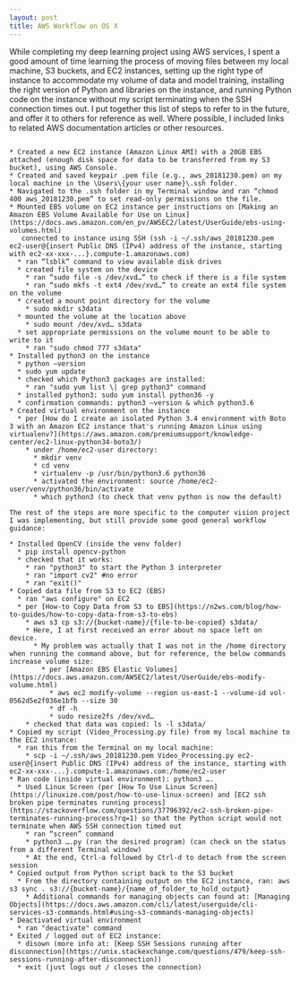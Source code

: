 ```yaml
---
layout: post
title: AWS Workflow on OS X
---
```


While completing my deep learning project using AWS services, I spent a good amount of time learning the process of moving files between my local machine, S3 buckets, and EC2 instances, setting up the right type of instance to accommodate my volume of data and model training, installing the right version of Python and libraries on the instance, and running Python code on the instance without my script terminating when the SSH connection times out.  I put together this list of steps to refer to in the future, and offer it to others for reference as well.  Where possible, I included links to related AWS documentation articles or other resources.

<pre><code>
* Created a new EC2 instance (Amazon Linux AMI) with a 20GB EBS attached (enough disk space for data to be transferred from my S3 bucket), using AWS Console.
* Created and saved keypair .pem file (e.g., aws_20181230.pem) on my local machine in the \Users\{your user name}\.ssh folder.
* Navigated to the .ssh folder in my Terminal window and ran “chmod 400 aws_20181230.pem” to set read-only permissions on the file.
* Mounted EBS volume on EC2 instance per instructions on [Making an Amazon EBS Volume Available for Use on Linux](https://docs.aws.amazon.com/en_pv/AWSEC2/latest/UserGuide/ebs-using-volumes.html)
   connected to instance using SSH (ssh -i ~/.ssh/aws_20181230.pem ec2-user@{insert Public DNS (IPv4) address of the instance, starting with ec2-xx-xxx-...}.compute-1.amazonaws.com)
  * ran “lsblk” command to view available disk drives
  * created file system on the device
    * ran “sudo file -s /dev/xvd…” to check if there is a file system
    * ran “sudo mkfs -t ext4 /dev/xvd…” to create an ext4 file system on the volume
  * created a mount point directory for the volume
    * sudo mkdir s3data
  * mounted the volume at the location above
    * sudo mount /dev/xvd… s3data
  * set appropriate permissions on the volume mount to be able to write to it
    * ran "sudo chmod 777 s3data"
* Installed python3 on the instance
  * python —version
  * sudo yum update
  * checked which Python3 packages are installed:
    * ran "sudo yum list \| grep python3" command
  * installed python3: sudo yum install python36 -y
  * confirmation commands: python3 —version & which python3.6
* Created virtual environment on the instance
  * per [How do I create an isolated Python 3.4 environment with Boto 3 with an Amazon EC2 instance that's running Amazon Linux using virtualenv?](https://aws.amazon.com/premiumsupport/knowledge-center/ec2-linux-python34-boto3/)
    * under /home/ec2-user directory:
      * mkdir venv
      * cd venv
      * virtualenv -p /usr/bin/python3.6 python36
      * activated the environment: source /home/ec2-user/venv/python36/bin/activate
      * which python3 (to check that venv python is now the default)

The rest of the steps are more specific to the computer vision project I was implementing, but still provide some good general workflow guidance:

* Installed OpenCV (inside the venv folder)
  * pip install opencv-python
  * checked that it works:
    * ran "python3" to start the Python 3 interpreter
    * ran "import cv2" #no error
    * ran "exit()"
* Copied data file from S3 to EC2 (EBS)
  * ran "aws configure" on EC2
  * per [How-to Copy Data from S3 to EBS](https://n2ws.com/blog/how-to-guides/how-to-copy-data-from-s3-to-ebs)
    * aws s3 cp s3://{bucket-name}/{file-to-be-copied} s3data/
    * Here, I at first received an error about no space left on device.
      * My problem was actually that I was not in the /home directory when running the command above, but for reference, the below commands increase volume size:
        * per [Amazon EBS Elastic Volumes](https://docs.aws.amazon.com/AWSEC2/latest/UserGuide/ebs-modify-volume.html)
          * aws ec2 modify-volume --region us-east-1 --volume-id vol-0562d5e2f036e1bfb --size 30
          * df -h
          * sudo resize2fs /dev/xvd…
    * checked that data was copied: ls -l s3data/
* Copied my script (Video_Processing.py file) from my local machine to the EC2 instance:
  * ran this from the Terminal on my local machine:
    * scp -i ~/.ssh/aws_20181230.pem Video_Processing.py ec2-user@{insert Public DNS (IPv4) address of the instance, starting with ec2-xx-xxx-...}.compute-1.amazonaws.com:/home/ec2-user
* Ran code (inside virtual environment): python3 ….
  * Used Linux Screen (per [How To Use Linux Screen](https://linuxize.com/post/how-to-use-linux-screen) and [EC2 ssh broken pipe terminates running process](https://stackoverflow.com/questions/37796392/ec2-ssh-broken-pipe-terminates-running-process?rq=1) so that the Python script would not terminate when AWS SSH connection timed out
    * ran “screen” command
    * python3 ….py (ran the desired program) (can check on the status from a different Terminal window)
    * At the end, Ctrl-a followed by Ctrl-d to detach from the screen session
* Copied output from Python script back to the S3 bucket
  * From the directory containing output on the EC2 instance, ran: aws s3 sync . s3://{bucket-name}/{name_of_folder_to_hold_output}
    * Additional commands for managing objects can found at: [Managing Objects](https://docs.aws.amazon.com/cli/latest/userguide/cli-services-s3-commands.html#using-s3-commands-managing-objects)
* Deactivated virtual environment
  * ran "deactivate" command
* Exited / logged out of EC2 instance:
  * disown (more info at: [Keep SSH Sessions running after disconnection](https://unix.stackexchange.com/questions/479/keep-ssh-sessions-running-after-disconnection))
  * exit (just logs out / closes the connection)
</code></pre>
